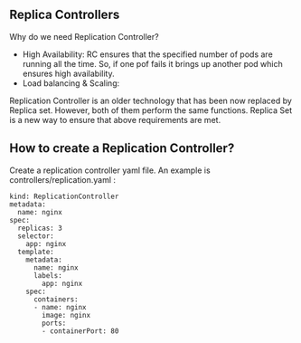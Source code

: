 ## Replica Controllers

Why do we need Replication Controller?

- High Availability: RC ensures that the specified number of pods are running all the time. So, if one pof fails it brings up another pod which ensures high availability.
- Load balancing & Scaling:

Replication Controller is an older technology that has been now replaced by Replica set. However, both of them perform the same functions.
Replica Set is a new way to ensure that above requirements are met.

## How to create a Replication Controller?

Create a replication controller yaml file. An example is controllers/replication.yaml :
``` apiVersion: v1
kind: ReplicationController
metadata:
  name: nginx
spec:
  replicas: 3
  selector:
    app: nginx
  template:
    metadata:
      name: nginx
      labels:
        app: nginx
    spec:
      containers:
      - name: nginx
        image: nginx
        ports:
        - containerPort: 80

```






